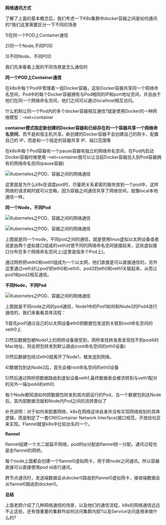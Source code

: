 **网络通讯方式**

了解了上面的基本概念后，我们考虑一下K8s集群中docker容器之间是如何通讯的?我们这里需要区分一下不同的场景

1)在同一个POD上Container通信

2)同一个Node,不同POD

3)不同Node，不同POD

我们先来看看上面的不同场景是怎么通信的

**同一个POD上Container通信**

在k8s中每个Pod中管理着一组Docker容器，这些Docker容器共享同一个网络命名空间，Pod中的每个Docker容器拥有与Pod相同的IP和port地址空间，并且由于他们在同一个网络命名空间，他们之间可以通过localhost相互访问。

什么机制让同一个Pod内的多个docker容器相互通信?就是使用Docker的一种网络模型：–net=container

**container模式指定新创建的Docker容器和已经存在的一个容器共享一个网络命名空间**，而不是和宿主机共享。新创建的Docker容器不会创建自己的网卡，配置自己的 IP，而是和一个指定的容器共享 IP、端口范围等

在k8s中每个Pod容器有一个pause容器有独立的网络命名空间，在Pod内启动Docker容器时候使用 –net=container就可以让当前Docker容器加入到Pod容器拥有的网络命名空间(pause容器)

![Kubernetes之POD、容器之间的网络通信](https://s3.51cto.com/oss/202007/06/bdd6a008d6a7aa9d5502c39fc22a79f6.jpg)

这里就是为什么k8s在调度pod时，尽量把关系紧密的服务放到一个pod中，这样网络的请求耗时就可以忽略，因为容器之间通信共享了网络空间，就像local本地通信一样。

**同一个Node，不同Pod**

![Kubernetes之POD、容器之间的网络通信](https://s4.51cto.com/oss/202007/06/e5478bd23553e02d93c43d6bdafad6a9.jpg)

![Kubernetes之POD、容器之间的网络通信](https://s5.51cto.com/oss/202007/06/1db60ff9acbf3b016b771fad1621ae3c.jpg)

上图就是同一个node，不同pod之间的通信，就是使用linux虚拟以太网设备或者说是由两个虚拟接口组成的veth对使不同的网络命名空间链接起来，这些虚拟接口分布在多个网络命名空间上(这里是指多个Pod上)。

通过网桥把veth0和veth1组成为一个以太网，他们直接是可以直接通信的，另外这里通过veth对让pod1的eth0和veth0、pod2的eth0和veth1关联起来，从而让pod1和pod2相互通信。

**不同Node，不同Pod**

![Kubernetes之POD、容器之间的网络通信](https://s3.51cto.com/oss/202007/06/36c7aab05b6f154972939a655e5d49c4.jpg)

上图就是不同node之间的pod通信，Node1中的Pod1如何和Node2的Pod4进行通信的，我们来看看具体流程：

1)首先pod1通过自己的以太网设备eth0把数据包发送到关联到root命名空间的veth0上

2)然后数据包被Node1上的网桥设备接受到，网桥查找转发表发现找不到pod4的Mac地址，则会把包转发到默认路由(root命名空间的eth0设备)

3)然后数据包经过eth0就离开了Node1，被发送到网络。

4)数据包到达Node2后，首先会被root命名空间的eth0设备

5)然后通过网桥把数据路由到虚拟设备veth1,最终数据表会被流转到与veth1配对的另外一端(pod4的eth0)

每个Node都知道如何把数据包转发到其内部运行的Pod，当一个数据包到达Node后，其内部数据流就和Node内Pod之间的流转类似了

补充说明：对于如何来配置网络，k8s在网络这块自身并没有实现网络规划的具体逻辑，而是制定了一套CNI(Container Network Interface)接口规范，开放给社区来实现。Flannel就是k8s中比较出名的一个。

**flannel**

flannel组建一个大二层扁平网络，pod的ip分配由flannel统一分配，通讯过程也是走flannel的网桥。

每个node上面都会创建一个flannel0虚拟网卡，用于跨node之间通讯。所以容器直接可以直接使用pod id进行通讯。

跨节点通讯时，发送端数据会从docker0路由到flannel0虚拟网卡，接收端数据会从flannel0路由到docker0。

**总结**

上面老顾介绍了几种网络通信的场景，以及他们的通信流程，k8s的网络通信远远不止这些，还有很重要的集群外如何访问集群内部?以及Service访问是用来做什么的?